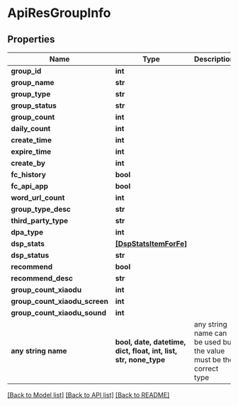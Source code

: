 # ApiResGroupInfo


## Properties
Name | Type | Description | Notes
------------ | ------------- | ------------- | -------------
**group_id** | **int** |  | [optional] 
**group_name** | **str** |  | [optional] 
**group_type** | **str** |  | [optional] 
**group_status** | **str** |  | [optional] 
**group_count** | **int** |  | [optional] 
**daily_count** | **int** |  | [optional] 
**create_time** | **int** |  | [optional] 
**expire_time** | **int** |  | [optional] 
**create_by** | **int** |  | [optional] 
**fc_history** | **bool** |  | [optional] 
**fc_api_app** | **bool** |  | [optional] 
**word_url_count** | **int** |  | [optional] 
**group_type_desc** | **str** |  | [optional] 
**third_party_type** | **str** |  | [optional] 
**dpa_type** | **int** |  | [optional] 
**dsp_stats** | [**[DspStatsItemForFe]**](DspStatsItemForFe.md) |  | [optional] 
**dsp_status** | **str** |  | [optional] 
**recommend** | **bool** |  | [optional] 
**recommend_desc** | **str** |  | [optional] 
**group_count_xiaodu** | **int** |  | [optional] 
**group_count_xiaodu_screen** | **int** |  | [optional] 
**group_count_xiaodu_sound** | **int** |  | [optional] 
**any string name** | **bool, date, datetime, dict, float, int, list, str, none_type** | any string name can be used but the value must be the correct type | [optional]

[[Back to Model list]](../README.md#documentation-for-models) [[Back to API list]](../README.md#documentation-for-api-endpoints) [[Back to README]](../README.md)


